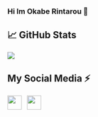 ### Hi Im Okabe Rintarou 👋

## &#x1f4c8; GitHub Stats
<a href="https://github.com/OkabeRintarou26">
  <img align="center" src="https://github-readme-stats.vercel.app/api/top-langs/?username=OkabeRintarou26&layout=compact&hide_border=true" />
</a>

## My Social Media ⚡

<a href="https://www.facebook.com/Adzharussyukri/" target="_blank"><img height="32" width="32" src="https://cdn.jsdelivr.net/npm/simple-icons@latest/icons/facebook.svg" /></a> &nbsp;&nbsp;<a href="https://www.instagram.com/Adzharussyukri/" target="_blank"><img height="32" width="32" src="https://cdn.jsdelivr.net/npm/simple-icons@latest/icons/instagram.svg" /></a>

<!--
Here are some ideas to get you started:

- 🔭 I’m currently working on ...
- 🌱 I’m currently learning ...
- 👯 I’m looking to collaborate on ...
- 🤔 I’m looking for help with ...
- 💬 Ask me about ...
- 📫 How to reach me: ...
- 😄 Pronouns: ...
- ⚡ Fun fact: ...
-->
